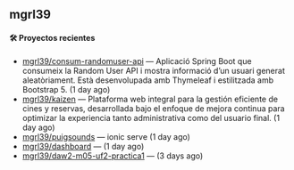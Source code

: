 ## mgrl39 












#### 🛠 Proyectos recientes

- [mgrl39/consum-randomuser-api](https://github.com/mgrl39/consum-randomuser-api) — Aplicació Spring Boot que consumeix la Random User API i mostra informació d’un usuari generat aleatòriament. Està desenvolupada amb Thymeleaf i estilitzada amb Bootstrap 5. (1 day ago)
- [mgrl39/kaizen](https://github.com/mgrl39/kaizen) — Plataforma web integral para la gestión eficiente de cines y reservas, desarrollada bajo el enfoque de mejora continua para optimizar la experiencia tanto administrativa como del usuario final. (1 day ago)
- [mgrl39/puigsounds](https://github.com/mgrl39/puigsounds) — ionic serve (1 day ago)
- [mgrl39/dashboard](https://github.com/mgrl39/dashboard) —  (1 day ago)
- [mgrl39/daw2-m05-uf2-practica1](https://github.com/mgrl39/daw2-m05-uf2-practica1) —  (3 days ago)




